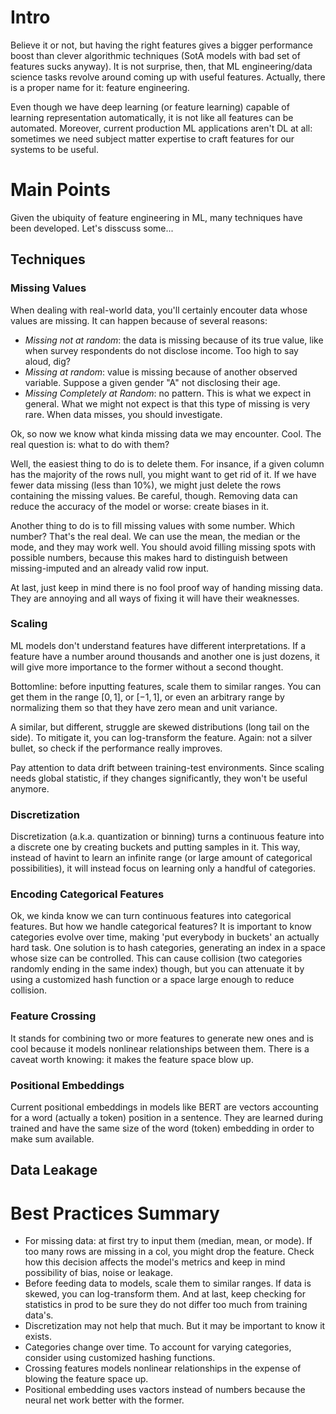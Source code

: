 # Intro

Believe it or not, but having the right features gives a bigger performance boost than clever algorithmic techniques (SotA models with bad set of features sucks anyway). It is not surprise, then, that ML engineering/data science tasks revolve around coming up with useful features. Actually, there is a proper name for it: feature engineering.

Even though we have deep learning (or feature learning) capable of learning representation automatically, it is not like all features can be automated. Moreover, current production ML applications aren't DL at all: sometimes we need subject matter expertise to craft features for our systems to be useful.

# Main Points

Given the ubiquity of feature engineering in ML, many techniques have been developed. Let's disscuss some...

## Techniques
### Missing Values

When dealing with real-world data, you'll certainly encouter data whose values are missing. It can happen because of several reasons:
- _Missing not at random_: the data is missing because of its true value, like when survey respondents do not disclose income. Too high to say aloud, dig?
- _Missing at random_: value is missing because of another observed variable. Suppose a given gender "A" not disclosing their age.
- _Missing Completely at Random_: no pattern. This is what we expect in general. What we might not expect is that this type of missing is very rare. When data misses, you should investigate.

Ok, so now we know what kinda missing data we may encounter. Cool. The real question is: what to do with them?

Well, the easiest thing to do is to delete them. For insance, if a given column has the majority of the rows null, you might want to get rid of it. If we have fewer data missing (less than 10%), we might just delete the rows containing the missing values. Be careful, though. Removing data can reduce the accuracy of the model or worse: create biases in it.

Another thing to do is to fill missing values with some number. Which number? That's the real deal. We can use the mean, the median or the mode, and they may work well. You should avoid filling missing spots with possible numbers, because this makes hard to distinguish between missing-imputed and an already valid row input.

At last, just keep in mind there is no fool proof way of handing missing data. They are annoying and all ways of fixing it will have their weaknesses.

### Scaling

ML models don't understand features have different interpretations. If a feature have a number around thousands and another one is just dozens, it will give more importance to the former without a second thought.

Bottomline: before inputting features, scale them to similar ranges. You can get them in the range $[0,1]$, or $[-1,1]$, or even an arbitrary range by normalizing them so that they have zero mean and unit variance. 

A similar, but different, struggle are skewed distributions (long tail on the side). To mitigate it, you can log-transform the feature. Again: not a silver bullet, so check if the performance really improves.

Pay attention to data drift between training-test environments. Since scaling needs global statistic, if they changes significantly, they won't be useful anymore.

### Discretization

Discretization (a.k.a. quantization or binning) turns a continuous feature into a discrete one by creating buckets and putting samples in it. This way, instead of havint to learn an infinite range (or large amount of categorical possibilities), it will instead focus on learning only a handful of categories.

### Encoding Categorical Features

Ok, we kinda know we can turn continuous features into categorical features. But how we handle categorical features? It is important to know categories evolve over time, making 'put everybody in buckets' an actually hard task. One solution is to hash categories, generating an index in a space whose size can be controlled. This can cause collision (two categories randomly ending in the same index) though, but you can attenuate it by using a customized hash function or a space large enough to reduce collision.

### Feature Crossing

It stands for combining two or more features to generate new ones and is cool because it models nonlinear relationships between them. There is a caveat worth knowing: it makes the feature space blow up.

### Positional Embeddings

Current positional embeddings in models like BERT are vectors accounting for a word (actually a token) position in a sentence. They are learned during trained and have the same size of the word (token) embedding in order to make sum available.

## Data Leakage

# Best Practices Summary

- For missing data: at first try to input them (median, mean, or mode). If too many rows are missing in a col, you might drop the feature. Check how this decision affects the model's metrics and keep in mind possibility of bias, noise or leakage.
- Before feeding data to models, scale them to similar ranges. If data is skewed, you can log-transform them. And at last, keep checking for statistics in prod to be sure they do not differ too much from training data's.
- Discretization may not help that much. But it may be important to know it exists.
- Categories change over time. To account for varying categories, consider using customized hashing functions.
- Crossing features models nonlinear relationships in the expense of blowing the feature space up.
- Positional embedding uses vactors instead of numbers because the neural net work better with the former.